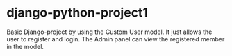 # django-python-project1
Basic Django-project by using the Custom User model. It just allows the user to register and login. The Admin panel can view the registered member in the model. 
